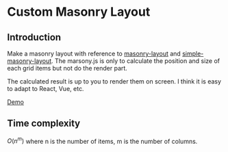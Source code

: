 # Custom Masonry Layout

## Introduction

Make a masonry layout with reference to [masonry-layout](https://github.com/desandro/masonry) and [simple-masonry-layout](https://www.npmjs.com/package/simple-masonry-layout). The marsony.js is only to calculate the position and size of each grid items but not do the render part. 

The calculated result is up to you to render them on screen. I think it is easy to adapt to React, Vue, etc.

[Demo](https://manyeung.github.io/custom-masonry-layout/)

## Time complexity

$O(n^{m})$ where n is the number of items, m is the number of columns.
